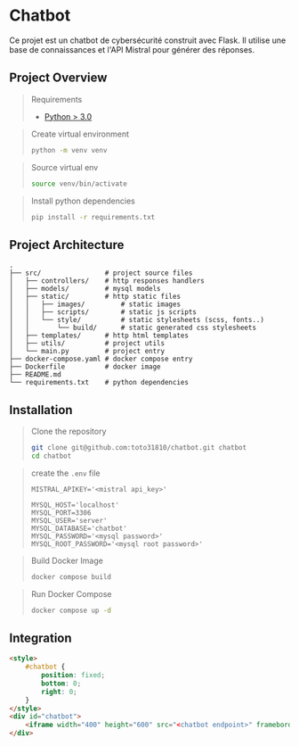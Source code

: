 # Chatbot

Ce projet est un chatbot de cybersécurité construit avec Flask. Il utilise une base de connaissances et l'API Mistral pour générer des réponses.

## Project Overview

> Requirements
> - [Python > 3.0](https://www.python.org/downloads)


> Create virtual environment
> ```bash
> python -m venv venv
> ```

> Source virtual env
> ```bash
> source venv/bin/activate
> ```

> Install python dependencies
> ```bash
> pip install -r requirements.txt
> ```

## Project Architecture
```
.
├── src/                # project source files
│   ├── controllers/    # http responses handlers
│   ├── models/         # mysql models
│   ├── static/         # http static files
│   │   ├── images/         # static images
│   │   ├── scripts/        # static js scripts
│   │   └── style/          # static stylesheets (scss, fonts..)
│   │       └── build/      # static generated css stylesheets
│   ├── templates/      # http html templates
│   ├── utils/          # project utils
│   └── main.py         # project entry
├── docker-compose.yaml # docker compose entry
├── Dockerfile          # docker image
├── README.md
└── requirements.txt    # python dependencies
```

## Installation

> Clone the repository
> ```bash
> git clone git@github.com:toto31810/chatbot.git chatbot
> cd chatbot
> ```

> create the `.env` file
> ```
> MISTRAL_APIKEY='<mistral api_key>'
> 
> MYSQL_HOST='localhost'
> MYSQL_PORT=3306
> MYSQL_USER='server'
> MYSQL_DATABASE='chatbot'
> MYSQL_PASSWORD='<mysql password>'
> MYSQL_ROOT_PASSWORD='<mysql root password>'
> ```

> Build Docker Image
> ```bash
> docker compose build
> ```

> Run Docker Compose
> ```bash
> docker compose up -d
> ```

## Integration
```html
<style>
    #chatbot {
        position: fixed;
        bottom: 0;
        right: 0;
    }
</style>
<div id="chatbot">
    <iframe width="400" height="600" src="<chatbot endpoint>" frameborder="0"></iframe>
</div>
```
